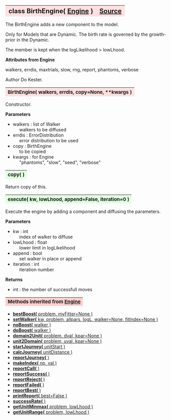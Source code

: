 ---
---
<br><br>

<a name="BirthEngine"></a>
<table><thead style="background-color:#FFE0E0; width:100%; font-size:20px"><tr><th style="text-align:left">
<strong>class BirthEngine(</strong> <a href="./Engine.html">Engine</a> )</th><th style="text-align:right"><a href=https://github.com/dokester/BayesicFitting/blob/master/BayesicFitting/source/BirthEngine.py target=_blank>Source</a></th></tr></thead></table>

The BirthEngine adds a new component to the model.

Only for Models that are Dynamic.
The birth rate is governed by the growth-prior in the Dynamic.

The member is kept when the logLikelihood > lowLhood.

<b>Attributes from Engine</b>

walkers, errdis, maxtrials, slow, rng, report, phantoms, verbose

Author       Do Kester.


<a name="BirthEngine"></a>
<table><thead style="background-color:#FFE0E0; width:100%; font-size:15px"><tr><th style="text-align:left">
<strong>BirthEngine(</strong> walkers, errdis, copy=None, **kwargs ) 
</th></tr></thead></table>

Constructor.

<b>Parameters</b>

* walkers  :  list of Walker
<br>&nbsp;&nbsp;&nbsp;&nbsp; walkers to be diffused
* errdis  :  ErrorDistribution
<br>&nbsp;&nbsp;&nbsp;&nbsp; error distribution to be used
* copy  :  BirthEngine
<br>&nbsp;&nbsp;&nbsp;&nbsp; to be copied
* kwargs  :  for Engine
<br>&nbsp;&nbsp;&nbsp;&nbsp; "phantoms", "slow", "seed", "verbose"


<a name="copy"></a>
<table><thead style="background-color:#E0FFE0; width:100%; font-size:15px"><tr><th style="text-align:left">
<strong>copy(</strong> )
</th></tr></thead></table>

Return copy of this. 
<a name="execute"></a>
<table><thead style="background-color:#E0FFE0; width:100%; font-size:15px"><tr><th style="text-align:left">
<strong>execute(</strong> kw, lowLhood, append=False, iteration=0 )
</th></tr></thead></table>
Execute the engine by adding a component and diffusing the parameters.

<b>Parameters</b>

* kw  :  int
<br>&nbsp;&nbsp;&nbsp;&nbsp; index of walker to diffuse
* lowLhood  :  float
<br>&nbsp;&nbsp;&nbsp;&nbsp; lower limit in logLikelihood
* append  :  bool
<br>&nbsp;&nbsp;&nbsp;&nbsp; set walker in place or append
* iteration  :  int
<br>&nbsp;&nbsp;&nbsp;&nbsp; iteration number

<b>Returns</b>

* int  :  the number of successfull moves


<table><thead style="background-color:#FFD0D0; width:100%; font-size:15px"><tr><th style="text-align:left">
<strong>Methods inherited from</strong> <a href="./Engine.html">Engine</a></th></tr></thead></table>


* [<strong>bestBoost(</strong> problem, myFitter=None ) ](./Engine.md#bestBoost)
* [<strong>setWalker(</strong> kw, problem, allpars, logL, walker=None, fitIndex=None ) ](./Engine.md#setWalker)
* [<strong>noBoost(</strong> walker ) ](./Engine.md#noBoost)
* [<strong>doBoost(</strong> walker ) ](./Engine.md#doBoost)
* [<strong>domain2Unit(</strong> problem, dval, kpar=None ) ](./Engine.md#domain2Unit)
* [<strong>unit2Domain(</strong> problem, uval, kpar=None ) ](./Engine.md#unit2Domain)
* [<strong>startJourney(</strong> unitStart ) ](./Engine.md#startJourney)
* [<strong>calcJourney(</strong> unitDistance ) ](./Engine.md#calcJourney)
* [<strong>reportJourney(</strong> ) ](./Engine.md#reportJourney)
* [<strong>makeIndex(</strong> np, val ) ](./Engine.md#makeIndex)
* [<strong>reportCall(</strong> )](./Engine.md#reportCall)
* [<strong>reportSuccess(</strong> )](./Engine.md#reportSuccess)
* [<strong>reportReject(</strong> )](./Engine.md#reportReject)
* [<strong>reportFailed(</strong> )](./Engine.md#reportFailed)
* [<strong>reportBest(</strong> )](./Engine.md#reportBest)
* [<strong>printReport(</strong> best=False ) ](./Engine.md#printReport)
* [<strong>successRate(</strong> ) ](./Engine.md#successRate)
* [<strong>getUnitMinmax(</strong> problem, lowLhood ) ](./Engine.md#getUnitMinmax)
* [<strong>getUnitRange(</strong> problem, lowLhood ) ](./Engine.md#getUnitRange)
